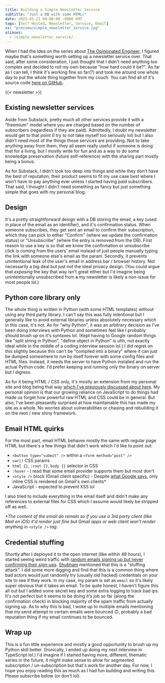 ```yaml
---
title: Building a Simple Newsletter Service
subtitle: "Just a DB with some HTMLs"
date: 2025-05-21 00:00:00 -0800 GMT
tags: [Self Hosted, Newsletter, Service, Email]
ss: "preview/simple_newsletter_service.jpg"
aliases:
  - /simple_newsletter_service/
---
```


When I had the idea on the series about [The Opinionated Engineer](/blog/2025-05-04-the-opinionated-engineer/), I figured maybe that's something worth setting up a newsletter service over. That said, after some consideration, I just thought that I didn't need anything too complex and decided to roll my own because "how hard could it be?". As far as I can tell, I think it's working fine so far(?) and took me around one whole day to put the whole thing together from my couch. You can find all of it's source code [here on GitHub](https://github.com/binhonglee/subscription).

{{< newsletter >}}

## Existing newsletter services

Aside from Substack, pretty much all other services provide it with a "freemium" model where you are charged based on the number of subscribers (regardless if they are paid). Admittedly, I doubt my newsletter would get to that point (I try to not take myself too seriously lol) but I also didn't need most of the things those services are providing. Not to take anything away from them, they all seem really useful if someone is doing that for a living, but I mostly write for fun and as a way to do some knowledge preservation (future self-reference) with the sharing part mostly being a bonus.

As for Substack, I didn't look too deep into things and while they don't have the best of reputation, their product seems to fit my use case best where I won't have to pay anything ever unless I started having paid subscribers. That said, I thought I didn't need something as fancy but just something simple that goes with my personal blog.

## Design

It's a pretty straightforward design with a DB storing the email, a key (used in place of the email as an identifier), and it's confirmation status. When someone subscribes, they get sent an email to confirm their subscription, which they can pick to either "Confirm" (where we update the confirmation status) or "Unsubscribe" (where the entry is removed from the DB). First reason to use a key is so that we know the confirmation or unsubscribe click is coming from the users' email instead of just people manually typing the link with someone else's email as the param. Secondly, it prevents unintentional leak of the user's email in address bar / browser history. Not necessarily a big deal but just not the ideal privacy design. (You could argue that _exposing_ the key that way isn't great either but I'd imagine being unintentionally unsubscribed from ~~a~~ my newsletter is likely a non-issue for most people lol.)

## Python core library only

The whole thing is written in Python (with some HTML templates) without using any third party library. I can't say this was fully intentional but I generally like to avoid external libraries unless absolutely necessary which in this case, it's not. As for "why Python", it was an arbitrary decision as I've been doing interviews with Python and sometimes feel like I probably should brush up on it's syntaxes lol. (Kept having to Google random things like "split string in Python", "define object in Python" is uhh, not exactly ideal while in the middle of a coding interview session lol.) I did regret on this slightly because this can't be "compiled into a binary" where it can just be dumped somewhere to run by itself forever with some config files and HTML files. Instead, it needs the server to have Python installed and run the actual Python code. I'd prefer keeping and running only the binary on server but I digress.

As for it being HTML / CSS only, it's mostly an extension from my personal site and blog being that way [which I've previously discussed about here](/blog/2022-01-31-rebuild-personal-site/). My personal opinion is that our growing reliance on JavaScript to do things had made us forget how powerful raw HTML and CSS could be in general. But also, I've been pleasantly surprised at how maintainable this has made my site as a whole. No worries about vulnerabilities or chasing and rebuilding it on the next / new shiny framework.

## Email HTML quirks

For the most part, email HTML behaves mostly the same with regular page HTML but there's a few things that didn't work which I'd like to point out:

- `<button type="submit" />` within a `<form method="post" />`
- `var()` CSS params
- `html {}`, `:root {}`, `body {}` selector in CSS
- `:hover` - I read that some email provider supports them but most don't
- `<style />` block (Gmail client specific) - Despite [what Google says](https://developers.google.com/workspace/gmail/design/css), only inline CSS is rendered on Gmail's own clients*
- JavaScript - expected to prevent XSS lol

I also tried to include everything in the email itself and didn't make any references to external files for CSS which I assume would likely be stripped off as well.

_*The content of the email do remain so if you use a 3rd party client (like Mail on iOS) it'd render just fine but Gmail apps or web client won't render anything in `<style />` tag._

## Credential stuffing

Shortly after I deployed it to the open internet (like within 48 hours), I started seeing weird traffic with [random emails signing up but never confirming their sign-ups](https://www.threads.com/@binhonglee/post/DJ4rP3FyZsn). [Shubham](http://shub.club/) mentioned that this is a "stuffing attack". I did some more digging and find that this is a common thing where bad actors would just randomly try (usually old hacked) credentials on your site to see if they work. In my case, my param is set as `email` so it's likely super obvious that it takes an email. To be quite honest, I haven't figure this all out but I added some secret key and some extra logging to track bad ips. It's not perfect but it seems to be doing it's job so far (along the confirmation check) in blocking majority of the spam traffic from actually signing up. As to why this is bad, I woke up to multiple emails mentioning that my send attempt to certain emails were bounced 🙃, probably a bad reputation thing if my email continues to be bounced.

## Wrap up

This is a fun little experience and mostly a good opportunity to brush up my Python skill better. (Ironically, I ended up doing my next interview in TypeScript lol.) I'd imagine if I started having more, different, thematic series in the future, it might make sense to allow for segmented subscription / un-subscription but that's work for another day. For now, I hope you enjoy reading this as much as I had fun building and writing this. Please subscribe below (or don't lol).